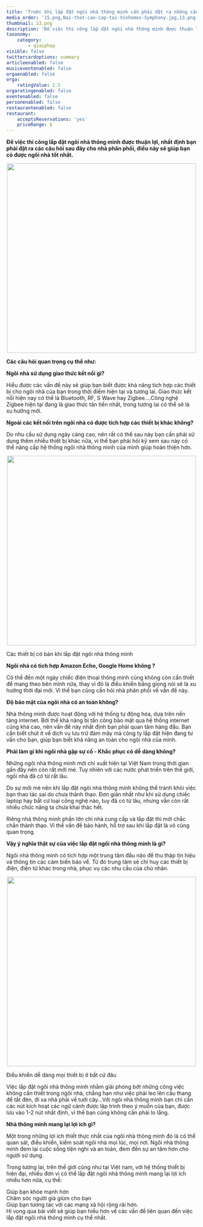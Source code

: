 ```yaml
---
title: 'Trước khi lắp đặt ngôi nhà thông minh cần phải đặt ra những câu hỏi này'
media_order: '15.png,Nai-that-cao-cap-tai-Vinhomes-Symphony.jpg,13.png'
thumbnail: 13.png
description: 'Để việc thi công lắp đặt ngôi nhà thông minh được thuận lợi, nhất định bạn phải đặt ra các câu hỏi sau đây cho nhà phân phối, điều này sẽ giúp bạn có được ngôi nhà tốt nhất. ...'
taxonomy:
    category:
        - giaiphap
visible: false
twittercardoptions: summary
articleenabled: false
musiceventenabled: false
orgaenabled: false
orga:
    ratingValue: 2.5
orgaratingenabled: false
eventenabled: false
personenabled: false
restaurantenabled: false
restaurant:
    acceptsReservations: 'yes'
    priceRange: $
---
```


<p><strong>Để việc thi c&ocirc;ng lắp đặt ng&ocirc;i nh&agrave; th&ocirc;ng minh được thuận lợi, nhất định bạn phải đặt ra c&aacute;c c&acirc;u hỏi sau đ&acirc;y cho nh&agrave; ph&acirc;n phối, điều n&agrave;y sẽ gi&uacute;p bạn c&oacute; được ng&ocirc;i nh&agrave; tốt nhất.</strong></p>
<p><img style="display: block; margin-left: auto; margin-right: auto;" src="/giahan/tu-van-giai-phap/truoc-khi-lap-dat-ngoi-nha-thong-minh-can-phai-dat-ra-nhung-cau-hoi-nay/13.png" alt="" width="500" /></p>
<p><strong>C&aacute;c c&acirc;u hỏi quan trọng cụ thể như:</strong></p>
<p><strong>Ng&ocirc;i nh&agrave; sử dụng giao thức kết nối g&igrave;?</strong></p>
<p>Hiểu được c&aacute;c vấn đề n&agrave;y sẽ gi&uacute;p bạn biết được khả năng t&iacute;ch hợp c&aacute;c thiết bị cho ng&ocirc;i nh&agrave; của bạn trong thời điểm hiện tại v&agrave; tương lai. Giao thức kết nối hiện nay c&oacute; thể l&agrave; Bluetooth, RF, S Wave hay Zigbee&hellip;.C&ocirc;ng nghệ Zigbee hiện tại đang l&agrave; giao thức t&acirc;n tiến nhất, trong tương lai c&oacute; thể sẽ l&agrave; xu hướng mới.</p>
<p><strong>Ngo&agrave;i c&aacute;c kết nối tr&ecirc;n ng&ocirc;i nh&agrave; c&oacute; được t&iacute;ch hợp c&aacute;c thiết bị kh&aacute;c kh&ocirc;ng?</strong></p>
<p>Do nhu cầu sử dụng ng&agrave;y c&agrave;ng cao, n&ecirc;n rất c&oacute; thể sau n&agrave;y bạn cần phải sử dụng th&ecirc;m nhiều thiết bị kh&aacute;c nữa, v&igrave; thế bạn phải hỏi kỹ xem sau n&agrave;y c&oacute; thể n&acirc;ng cấp hệ thống ng&ocirc;i nh&agrave; th&ocirc;ng minh của m&igrave;nh gi&uacute;p ho&agrave;n thiện hơn.</p>
<p><img style="display: block; margin-left: auto; margin-right: auto;" src="/giahan/tu-van-giai-phap/truoc-khi-lap-dat-ngoi-nha-thong-minh-can-phai-dat-ra-nhung-cau-hoi-nay/Nai-that-cao-cap-tai-Vinhomes-Symphony.jpg" alt="" width="500" /></p>
<p>C&aacute;c thiết bị cơ bản khi lắp đặt ng&ocirc;i nh&agrave; th&ocirc;ng minh</p>
<p><strong>Ng&ocirc;i nh&agrave; c&oacute; t&iacute;ch hợp Amazon Echo, Google Home kh&ocirc;ng ?</strong></p>
<p>C&oacute; thể đến một ng&agrave;y chiếc điện thoại th&ocirc;ng minh cũng kh&ocirc;ng c&ograve;n cần thiết để mang theo b&ecirc;n m&igrave;nh nữa, thay v&igrave; đ&oacute; l&agrave; điều khiển bằng giọng n&oacute;i sẽ l&agrave; xu hướng thời đại mới. V&igrave; thế bạn cũng cần hỏi nh&agrave; ph&acirc;n phối về vấn đề n&agrave;y.</p>
<p><strong>Độ bảo mật của ng&ocirc;i nh&agrave; c&oacute; an to&agrave;n kh&ocirc;ng?</strong></p>
<p>Nh&agrave; th&ocirc;ng minh được hoạt động với hệ thống tự động h&oacute;a, dựa tr&ecirc;n nền tảng internet. Bởi thế khả năng bị tấn c&ocirc;ng bảo mật qua hệ thống internet cũng kh&aacute; cao, n&ecirc;n vấn đề n&agrave;y nhất định bạn phải quan t&acirc;m h&agrave;ng đầu. Bạn cần biết ch&uacute;t &iacute;t về dịch vụ lưu trữ đ&aacute;m m&acirc;y m&agrave; c&ocirc;ng ty lắp đặt hiện đang tư vấn cho bạn, gi&uacute;p bạn biết khả năng an to&agrave;n cho ng&ocirc;i nh&agrave; của m&igrave;nh.</p>
<p><strong>Phải l&agrave;m g&igrave; khi ng&ocirc;i nh&agrave; gặp sự cố - Khắc phục c&oacute; dễ d&agrave;ng kh&ocirc;ng?</strong></p>
<p>Những ng&ocirc;i nh&agrave; th&ocirc;ng minh mới chỉ xuất hiện tại Việt Nam trong thời gian gần đ&acirc;y n&ecirc;n c&ograve;n rất mới mẻ. Tuy nhi&ecirc;n với c&aacute;c nước ph&aacute;t triển tr&ecirc;n thế giới, ng&ocirc;i nh&agrave; đ&atilde; c&oacute; từ rất l&acirc;u.</p>
<p>Do sự mới mẻ n&ecirc;n khi lắp đặt ng&ocirc;i nh&agrave; th&ocirc;ng minh kh&ocirc;ng thể tr&aacute;nh khỏi việc bạn thao t&aacute;c sai do chưa th&agrave;nh thạo. Đơn giản nhất như khi sử dụng chiếc laptop hay bất cứ loại c&ocirc;ng nghệ n&agrave;o, tuy đ&atilde; c&oacute; từ l&acirc;u, nhưng vẫn c&ograve;n rất nhiều chức năng ta chưa khai th&aacute;c hết.</p>
<p>Ri&ecirc;ng nh&agrave; th&ocirc;ng minh phần lớn chỉ nh&agrave; cung cấp v&agrave; lắp đặt th&igrave; mới chắc chắn th&agrave;nh thạo. V&igrave; thế vấn đề bảo h&agrave;nh, hỗ trợ sau khi lắp đặt l&agrave; v&ocirc; c&ugrave;ng quan trọng.</p>
<p><strong>Vậy &yacute; nghĩa thật sự của việc lắp đặt ng&ocirc;i nh&agrave; th&ocirc;ng minh l&agrave; g&igrave;?</strong></p>
<p>Ng&ocirc;i nh&agrave; th&ocirc;ng minh c&oacute; t&iacute;ch hợp một trung t&acirc;m đầu n&atilde;o để thu thập t&iacute;n hiệu v&agrave; th&ocirc;ng tin c&aacute;c cảm biến b&aacute;o về. Từ đ&oacute; trung t&acirc;m sẽ chỉ huy c&aacute;c thiết bị điện, điện tử kh&aacute;c trong nh&agrave;, phục vụ c&aacute;c nhu cầu của chủ nh&acirc;n.</p>
<p><img style="display: block; margin-left: auto; margin-right: auto;" src="/giahan/tu-van-giai-phap/truoc-khi-lap-dat-ngoi-nha-thong-minh-can-phai-dat-ra-nhung-cau-hoi-nay/15.png" alt="" width="500" /></p>
<p>Điều khiển dễ d&agrave;ng mọi thiết bị ở bất cứ đ&acirc;u</p>
<p>Việc lắp đặt ng&ocirc;i nh&agrave; th&ocirc;ng minh nhằm giải ph&oacute;ng bớt những c&ocirc;ng việc kh&ocirc;ng cần thiết trong ng&ocirc;i nh&agrave;, chẳng hạn như việc phải leo l&ecirc;n cầu thang để tắt đ&egrave;n, đi xa nh&agrave; phải về tưới c&acirc;y&hellip;Với ng&ocirc;i nh&agrave; th&ocirc;ng minh bạn chỉ cần c&aacute;c n&uacute;t k&iacute;ch hoạt c&aacute;c ngữ cảnh được lập tr&igrave;nh theo &yacute; muốn của bạn, được lưu v&agrave;o 1-2 n&uacute;t nhất định, v&igrave; thế bạn cũng kh&ocirc;ng cần phải lo lắng.</p>
<p><strong>Nh&agrave; th&ocirc;ng minh mang lại lợi &iacute;ch g&igrave;?</strong></p>
<p>Một trong những lợi &iacute;ch thiết thực nhất của ng&ocirc;i nh&agrave; th&ocirc;ng minh đ&oacute; l&agrave; c&oacute; thể quan s&aacute;t, điều khiển, kiểm so&aacute;t ng&ocirc;i nh&agrave; mọi l&uacute;c, mọi nơi. Ng&ocirc;i nh&agrave; th&ocirc;ng minh đem lại cuộc sống tiện nghi v&agrave; an to&agrave;n, đem đến sự an t&acirc;m hơn cho người sử dụng.</p>
<p>Trong tương lai, tr&ecirc;n thế giới cũng như tại Việt nam, với hệ thống thiết bị hiện đại, nhiều đơn vị c&oacute; thể lắp đặt ng&ocirc;i nh&agrave; th&ocirc;ng minh mang lại lợi &iacute;ch nhiều hơn nữa, cụ thể:</p>
<p>Gi&uacute;p bạn khỏe mạnh hơn<br />Chăm s&oacute;c người gi&agrave; gi&ugrave;m cho bạn<br />Gi&uacute;p bạn tương t&aacute;c với c&aacute;c mạng x&atilde; hội rộng r&atilde;i hơn.<br />Hi vọng qua b&agrave;i viết sẽ gi&uacute;p bạn hiểu hơn về c&aacute;c vấn đề li&ecirc;n quan đến việc lắp đặt ng&ocirc;i nh&agrave; th&ocirc;ng minh cụ thể nhất.</p>